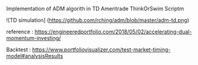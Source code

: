 Implementation of ADM algorith in TD Ameritrade ThinkOrSwim Scriptm 

![TD simulation]
(https://github.com/rching/adm/blob/master/adm-td.png)

reference : https://engineeredportfolio.com/2018/05/02/accelerating-dual-momentum-investing/

Backtest : https://www.portfoliovisualizer.com/test-market-timing-model#analysisResults
